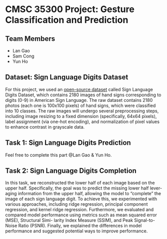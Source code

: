 # CMSC 35300 Project: Gesture Classification and Prediction

## Team Members
- Lan Gao
- Sam Cong
- Yun Ho 

## Dataset: Sign Language Digits Dataset
For this project, we used an [open-source dataset](https://github.com/ardamavi/Sign-Language-Digits-Dataset) called Sign Language Digits Dataset, which contains 2180 images of hand signs corresponding to digits (0-9) in American Sign Language. The raw dataset contains 2180 photos (each one is 100x100 pixels) of hand signs, which were classified into 10 classes. The raw images will undergo several preprocessing steps, including image resizing to a fixed dimension (specifically, 64x64 pixels), label assignment (via one-hot encoding), and normalization of pixel values to enhance contrast in grayscale data.

## Task 1: Sign Language Digits Prediction
Feel free to complete this part @Lan Gao & Yun Ho. 

## Task 2: Sign Language Digits Completion
In this task, we reconstructed the lower half of each image based on
the upper half. Specifically, the goal was to predict the missing lower half lever-
aging information from the upper half, allowing the model to “complete” the
image of each sign language digit. To achieve this, we experimented with
various approaches, including ridge regression, principal component regression,
and kernel ridge regression. Furthermore, we evaluated and compared model
performance using metrics such as mean squared error (MSE), Structural Simi-
larity Index Measure (SSIM), and Peak Signal-to-Noise Ratio (PSNR). Finally,
we explained the differences in model performance and suggested potential ways
to improve performance.
